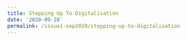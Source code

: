 ```yaml
---
title: Stepping Up To Digitalisation
date: '2020-09-28'
permalink: /issue1-sep2020/stepping-up-to-digitalisation
---
```



